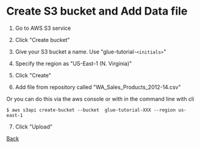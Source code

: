 # Create S3 bucket and Add Data file

1. Go to AWS S3 service

2. Click "Create bucket"

3. Give your S3 bucket a name. Use "glue-tutorial-`<initials>`"

4. Specify the region as "US-East-1 (N. Virginia)"

5. Click "Create"

6. Add file from repository called "WA_Sales_Products_2012-14.csv"

Or you can do this via the aws console or with in the command line with cli

```
$ aws s3api create-bucket --bucket  glue-tutorial-XXX --region us-east-1
```

7. Click "Upload"


[Back](README.md)